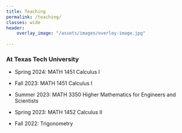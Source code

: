 ```yaml
---
title: Teaching
permalink: /teaching/
classes: wide
header:
    overlay_image: "/assets/images/overley-image.jpg"
    
---
```

###  At Texas Tech University


-   Spring 2024: MATH 1451 Calculus I <br />

-   Fall 2023: MATH 1451 Calculus I<br />

-   Summer 2023: MATH 3350 Higher Mathematics for Engineers and Scientists 
 
-    Spring 2023: MATH 1452 Calculus II

-	Fall 2022: Trigonometry


